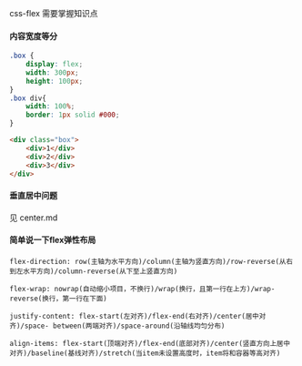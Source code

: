 css-flex 需要掌握知识点

#### 内容宽度等分

```css
.box {
    display: flex;
    width: 300px;
    height: 100px;
}
.box div{
    width: 100%;
    border: 1px solid #000;
}
```
```html
<div class="box">
    <div>1</div>
    <div>2</div>
    <div>3</div>
</div>
```

#### 垂直居中问题

见 center.md

#### 简单说一下flex弹性布局

```
flex-direction: row(主轴为水平方向)/column(主轴为竖直方向)/row-reverse(从右到左水平方向)/column-reverse(从下至上竖直方向)

flex-wrap: nowrap(自动缩小项目，不换行)/wrap(换行，且第一行在上方)/wrap-reverse(换行，第一行在下面)

justify-content: flex-start(左对齐)/flex-end(右对齐)/center(居中对齐)/space- between(两端对齐)/space-around(沿轴线均匀分布)

align-items: flex-start(顶端对齐)/flex-end(底部对齐)/center(竖直方向上居中对齐)/baseline(基线对齐)/stretch(当item未设置高度时，item将和容器等高对齐)

```
